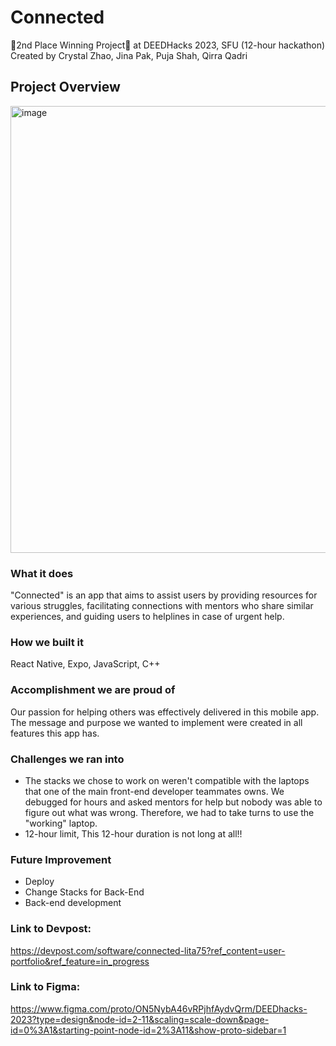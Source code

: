 # Connected
🥈2nd Place Winning Project🥈 at DEEDHacks 2023, SFU (12-hour hackathon)
Created by Crystal Zhao, Jina Pak, Puja Shah, Qirra Qadri

## Project Overview
<img width="715" alt="image" src="https://github.com/user-attachments/assets/c3dcf061-fc88-40c0-9610-bda7d8d05c3b">


### What it does
"Connected" is an app that aims to assist users by providing resources for various struggles, facilitating connections with mentors who share similar experiences, and guiding users to helplines in case of urgent help.

### How we built it
React Native, Expo, JavaScript, C++

### Accomplishment we are proud of
Our passion for helping others was effectively delivered in this mobile app. The message and purpose we wanted to implement were created in all features this app has.

### Challenges we ran into
- The stacks we chose to work on weren't compatible with the laptops that one of the main front-end developer teammates owns. We debugged for hours and asked mentors for help but nobody was able to figure out what was wrong. Therefore, we had to take turns to use the "working" laptop.
- 12-hour limit, This 12-hour duration is not long at all!!

### Future Improvement
- Deploy
- Change Stacks for Back-End
- Back-end development
  
### Link to Devpost:
https://devpost.com/software/connected-lita75?ref_content=user-portfolio&ref_feature=in_progress

### Link to Figma:
https://www.figma.com/proto/ON5NybA46vRPjhfAydvQrm/DEEDhacks-2023?type=design&node-id=2-11&scaling=scale-down&page-id=0%3A1&starting-point-node-id=2%3A11&show-proto-sidebar=1
